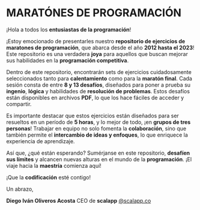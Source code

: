 # MARATÓNES DE PROGRAMACIÓN

¡Hola a todos los **entusiastas de la programación**!

¡Estoy emocionado de presentarles nuestro **repositorio de ejercicios de maratones de programación**, que abarca desde el año **2012 hasta el 2023**! Este repositorio es una verdadera **joya** para aquellos que buscan mejorar sus habilidades en la **programación competitiva**.

Dentro de este repositorio, encontrarán sets de ejercicios cuidadosamente seleccionados tanto para **calentamiento** como para la **maratón final**. Cada sesión consta de entre **8 y 13 desafíos**, diseñados para poner a prueba su **ingenio**, **lógica** y habilidades de **resolución de problemas**. Estos desafíos están disponibles en archivos **PDF**, lo que los hace fáciles de acceder y compartir.

Es importante destacar que estos ejercicios están diseñados para ser resueltos en un período de **5 horas**, y lo mejor de todo, ¡en **grupos de tres personas**! Trabajar en equipo no solo fomenta la **colaboración**, sino que también permite el **intercambio de ideas y enfoques**, lo que enriquece la experiencia de aprendizaje.

Así que, ¿qué están esperando? Sumérjanse en este repositorio, **desafíen sus límites** y alcancen nuevas alturas en el mundo de la **programación**. ¡El viaje hacia la **maestría** comienza aquí!

¡Que la **codificación** esté contigo!

Un abrazo,

**Diego Iván Oliveros Acosta**
CEO de **scalapp** [@scalapp.co](https://github.com/scalapp.co)
